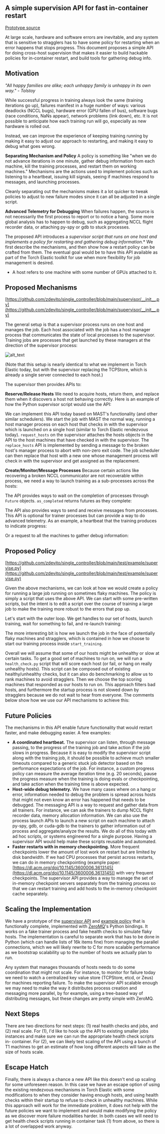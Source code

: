 ## **A simple supervision API for fast in-container restart**

[Prototype source](https://github.com/zdevito/single_controller/blob/main/test/example/supervise.py)

At large scale, hardware and software errors are inevitable, and any system that is sensitive to stragglers has to have some policy for restarting when an error happens that stops progress. This document proposes a simple API for doing cross-host supervision that makes it easier to build hackable policies for in-container restart, and build tools for gathering debug info.


## **Motivation**

_"All happy families are alike; each unhappy family is unhappy in its own way." - Tolstoy_

While successful progress in training always look the same (training iterations go up), failures manifest in a huge number of ways: various deadlocks (NCCL bugs), hardware error (GPU fallen of bus), software bugs (race conditions, NaNs appear), network problems (link down), etc. It is not possible to anticipate how each training run will go, especially as new hardware is rolled out.

Instead, we can improve the experience of keeping training running by making it easy to adjust our approach to restarting, and making it easy to debug what goes wrong.

**Separating Mechanism and Policy** A policy is something like "when we do not advance iterations in one minute, gather debug information from each machine, kill the training processes, and restart them on working machines." Mechanisms are the actions used to implement policies such as listening to a heartbeat, issuing kill signals, seeing if machines respond to messages, and launching processes.

Cleanly separating out the mechanisms makes it a lot quicker to tweak policies to adjust to new failure modes since it can all be adjusted in a single script.

**Advanced Telemetry for Debugging** When failures happen, the source is not necessarily the first process to report or to notice a hang. Some more global analysis has to happen to debug, such as aggregating NCCL flight recorder data, or attaching py-spy or gdb to stuck processes.

The proposed API introduces a **supervisor script that runs on one host* and implements a policy for restarting and gathering debug information.** We first describe the mechanisms, and then show how a restart policy can be crafted from them. The eventual goal would be to have this API available as part of the Torch Elastic toolkit for use when more flexibility for job management is desired.

* A host refers to one machine with some number of GPUs attached to it.


## **Proposed Mechanisms**

[https://github.com/zdevito/single_controller/blob/main/supervisor/__init__.py](https://github.com/zdevito/single_controller/blob/main/supervisor/__init__.py)

The general setup is that a supervisor process runs on one host and manages the job. Each host associated with the job has a host manager process that communicates the state of local processes to the supervisor. Training jobs are processes that get launched by these managers at the direction of the supervisor process:


![alt_text](diagram.png "image_tooltip")


(Note that this setup is nearly identical to what we implement in Torch Elastic today, but with the supervisor replacing the TCPStore, which is already a single server connected to each host.)

The supervisor then provides APIs to:

**Reserve/Release Hosts** We need to acquire hosts, return them, and replace them when it discovers a host not behaving correctly. Here is an example of how the Python supervisor script would use the API:

We can implement this API today based on MAST's functionality (and other similar schedulers). We start the job with MAST the normal way, running a host manager process on each host that checks in with the supervisor which is launched on a single host (similar to Torch Elastic rendezvous today). `request_hosts` on the supervisor attaches the hosts objects in the API to the host machines that have checked in with the supervisor. The `replace_hosts` API is implemented by sending a message to the broken host's manager process to abort with non-zero exit code. The job scheduler can then replace that host with a new one whose management process will check in with the supervisor and get assigned as the replacement.

**Create/Monitor/Message Processes** Because certain actions like recovering a broken NCCL communicator are not recoverable within process, we need a way to launch training as a sub-processes across the hosts:

The API provides ways to wait on the completion of processes through `Future` objects. `as_completed` returns futures as they complete:

The API also provides ways to send and receive messages from processes. This API is optional for trainer processes but can provide a way to do advanced telemetry. As an example, a heartbeat that the training produces to indicate progress:

Or a request to all the machines to gather debug information:


## **Proposed Policy**

[https://github.com/zdevito/single_controller/blob/main/test/example/supervise.py](https://github.com/zdevito/single_controller/blob/main/test/example/supervise.py)

Given the above mechanisms, we can look at how we would create a policy for running a large job running on sometimes flaky machines. The policy is simply a script that uses the above API. We can start with some pre-written scripts, but the intent is to edit a script over the course of training a large job to make the training more robust to the errors that pop up.

Let's start with the outer loop. We get handles to our set of hosts, launch training, wait for something to fail, and re-launch training:

The more interesting bit is how we launch the job in the face of potentially flaky machines and stragglers, which is contained in how we choose to start our training process inside `start_training`.

Overall we will assume that some of our hosts might be unhealthy or slow at certain tasks. To get a good set of machines to run on, we will run a `health_check.py` script that will score each host (or fail, or hang on really unhealthy hosts). This script can be composed out of existing healthy/unhealthy checks, but it can also do benchmarking to allow us to rank machines to avoid stragglers. Then we choose the top scoring machines that responded as our hosts to run on. This approach filters bad hosts, and furthermore the startup process is not slowed down by stragglers because we do not wait to hear from everyone. The comments below show how we use our API mechanisms to achieve this:


## **Future Policies**

The mechanisms in this API enable future functionality that would restart faster, and make debugging easier. A few examples:



* **A coordinated heartbeat.** The supervisor can listen, through message passing, to the progress of the training job and take action if the job slows in progress. Because it is easy to modify the supervisor script along with the training job, it should be possible to achieve much smaller timeouts compared to a generic stuck job detector based on the performance expectations of the job. For instance, a custom progress policy can measure the average iteration time (e.g. 20 seconds), pause the progress measure when the training is doing evals or checkpointing, and take action when the training time is above expected.
* **Host-wide debug telemetry.** We have many cases where on a hang or error, information needed to debug the problem is spread across hosts that might not even know an error has happened that needs to be debugged. The messaging API is a way to request and gather data from all trainers. For instance, we can ask the trainers to dump NCCL flight recorder data, memory allocation information. We can also use the process launch APIs to launch a new script on each machine to attach py-spy, gdb, or cuda-gdb to the trainers to gather information out of process and aggregate/analyze the results. We do all of this today with ad hoc scripts, or systems engineered for a single purpose. Having a supervisor API would help make these scripts reusable and automated.
* **Faster restarts with in memory checkpointing.** More frequent checkpoints lower the amount of lost work on restart but are limited by disk bandwidth. If we had CPU processes that persist across restarts, we can do in memory checkpointing (example paper: [https://dl.acm.org/doi/10.1145/3600006.3613145](https://dl.acm.org/doi/10.1145/3600006.3613145)) with very frequent checkpoints. The supervisor API provides a way to manage the set of in-memory checkpoint servers separately from the training process so that we can restart training and add hosts to the in-memory checkpoint cache separately.


## **Scaling the Implementation**

We have a prototype of the [supervisor API](https://github.com/zdevito/single_controller/tree/main/supervisor) and [example policy](https://github.com/zdevito/single_controller/tree/main/test/example) that is functionally complete, implemented with [ZeroMQ](https://zeromq.org/)'s Python bindings. It works on a fake trainer process and fake health checks to simulate flaky hosts. The implementation is careful to separate work that has to be done in Python (which can handle lists of 16k items fine) from managing the parallel connections, which we will likely rewrite to C for more scalable performance as we bootstrap scalability up to the number of hosts we actually plan to run.

Any system that manages thousands of hosts needs to do some coordination that might not scale. For instance, to monitor for failure today we need to watch a centralized key value store (TCPStore, etcd, or Zeus) for machines reporting failure. To make the supervisor API scalable enough we may need to make the way it distributes process creation and messaging more parallel, by for example, using a tree-based way of distributing messages, but these changes are pretty simple with ZeroMQ.


## **Next Steps**

There are two directions for next steps: (1) real health checks and jobs, and (2) real scale. For (1), I'd like to hook up the API to existing smaller jobs instances and make sure we can run the appropriate health check scripts in- container. For (2), we can likely test scaling of the API using a bunch of T1 machines to get an estimate of how long different aspects will take as the size of hosts scale.


## **Escape Hatch**

Finally, there is always a chance a new API like this doesn't end up scaling for some unforeseen reason. In this case we have an escape option of using the existing rendezvous mechanisms in Torch Elastic with some modifications to when they consider having enough hosts, and using health checks within their startup to refuse to check in unhealthy machines. While this approach will work for the immediate problem, it does not help with the future policies we want to implement and would make modifying the policy as we discover more failure modalities harder. In both cases we will need to get health check scripts running in container task (1) from above, so there is a lot of overlapped work anyway.
